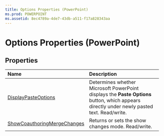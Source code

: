 ```yaml
---
title: Options Properties (PowerPoint)
ms.prod: POWERPOINT
ms.assetid: 8ec4789a-4de7-43db-a511-f17a828343aa
---
```



# Options Properties (PowerPoint)

## Properties



|**Name**|**Description**|
|:-----|:-----|
|[DisplayPasteOptions](options-displaypasteoptions-property-powerpoint.md)|Determines whether Microsoft PowerPoint displays the  **Paste Options** button, which appears directly under newly pasted text. Read/write.|
|[ShowCoauthoringMergeChanges](options-showcoauthoringmergechanges-property-powerpoint.md)|Returns or sets the show changes mode. Read/write.|

